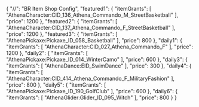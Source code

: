{
  "//": "BR Item Shop Config",
  "featured1": {
    "itemGrants": [
      "AthenaCharacter:CID_136_Athena_Commando_M_StreetBasketball"
    ],
    "price": 1200
  },
  "featured2": {
    "itemGrants": [
      "AthenaCharacter:CID_137_Athena_Commando_F_StreetBasketball"
    ],
    "price": 1200
  },
  "featured3": {
    "itemGrants": [
      "AthenaPickaxe:Pickaxe_ID_058_Basketball"
    ],
    "price": 800
  },
  "daily1": {
    "itemGrants": [
      "AthenaCharacter:CID_027_Athena_Commando_F"
    ],
    "price": 1200
  },
  "daily2": {
    "itemGrants": [
      "AthenaPickaxe:Pickaxe_ID_014_WinterCamo"
    ],
    "price": 600
  },
  "daily3": {
    "itemGrants": [
      "AthenaDance:EID_SwimDance"
    ],
    "price": 300
  },
  "daily4": {
    "itemGrants": [
      "AthenaCharacter:CID_414_Athena_Commando_F_MilitaryFashion"
    ],
    "price": 800
  },
  "daily5": {
    "itemGrants": [
      "AthenaPickaxe:Pickaxe_ID_190_GolfClub"
    ],
    "price": 600
  },
  "daily6": {
    "itemGrants": [
      "AthenaGlider:Glider_ID_095_Witch"
    ],
    "price": 800
  }
}
